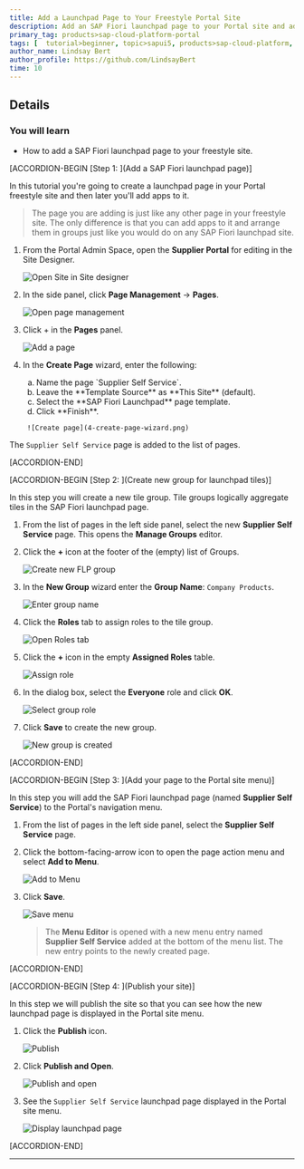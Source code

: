 ```yaml
---
title: Add a Launchpad Page to Your Freestyle Portal Site
description: Add an SAP Fiori launchpad page to your Portal site and add apps to it.
primary_tag: products>sap-cloud-platform-portal
tags: [  tutorial>beginner, topic>sapui5, products>sap-cloud-platform, products>sap-cloud-platform-portal  ]
author_name: Lindsay Bert
author_profile: https://github.com/LindsayBert
time: 10
---
```


## Details
### You will learn  
 - How to add a SAP Fiori launchpad page to your freestyle site.


[ACCORDION-BEGIN [Step 1: ](Add a SAP Fiori launchpad page)]

In this tutorial you're going to create a launchpad page in your Portal freestyle site and then later you'll add apps to it.

>The page you are adding is just like any other page in your freestyle site. The only difference is that you can add apps to it and arrange them in groups just like you would do on any SAP Fiori launchpad site.

1. From the Portal Admin Space, open the **Supplier Portal** for editing in the Site Designer.

    ![Open Site in Site designer](1-open-site.png)

2. In the side panel, click **Page Management** -> **Pages**.

    ![Open page management](2-open-page-management.png)

3.	Click + in the **Pages** panel.

    ![Add a page](3-create-page.png)

4. In the **Create Page** wizard, enter the following:

     <ol type="a"><li>Name the page `Supplier Self Service`.</li><li>Leave the **Template Source** as **This Site** (default).
     </li><li>Select the **SAP Fiori Launchpad** page template.
     </li><li>Click **Finish**.</li></ol>

        ![Create page](4-create-page-wizard.png)

The `Supplier Self Service` page is added to the list of pages.


[ACCORDION-END]

[ACCORDION-BEGIN [Step 2: ](Create new group for launchpad tiles)]

In this step you will create a new tile group. Tile groups logically aggregate tiles in the SAP Fiori launchpad page.

1. From the list of pages in the left side panel, select the new **Supplier Self Service** page. This opens the **Manage Groups** editor.

2. Click the **+** icon at the footer of the (empty) list of Groups.

    ![Create new FLP group](5-add-group.png)

3. In the **New Group** wizard enter the **Group Name**: `Company Products`.

    ![Enter group name](6-group-name.png)

4. Click the **Roles** tab to assign roles to the tile group.

    ![Open Roles tab](7-roles-tab.png)

5. Click the **+** icon in the empty **Assigned Roles** table.

    ![Assign role](8-assign-role.png)

6. In the dialog box, select the **Everyone** role and click **OK**.

    ![Select group role](9-select-role.png)

7. Click **Save** to create the new group.

    ![New group is created](10-save-group.png)




[ACCORDION-END]


[ACCORDION-BEGIN [Step 3: ](Add your page to the Portal site menu)]

In this step you will add the SAP Fiori launchpad page (named **Supplier Self Service**) to the Portal's navigation menu.

1. From the list of pages in the left side panel, select the  **Supplier Self Service** page.

2. Click the bottom-facing-arrow icon to open the page action menu and select **Add to Menu**.

    ![Add to Menu](11-add-to-menu.png)

3. Click **Save**.

    ![Save menu](12-save-menu.png)

    > The **Menu Editor** is opened with a new menu entry named **Supplier Self Service** added at the bottom of the menu list. The new entry points to the newly created page.


[ACCORDION-END]

[ACCORDION-BEGIN [Step 4: ](Publish your site)]

In this step we will publish the site so that you can see how the new launchpad page is displayed in the Portal site menu.

1. Click the **Publish** icon.

    ![Publish](13-publish-icon.png)

2. Click **Publish and Open**.

    ![Publish and open](14-publish-open.png)

3. See the `Supplier Self Service` launchpad page displayed in the Portal site menu.

    ![Display launchpad page](15-display-page.png)


[ACCORDION-END]







---
